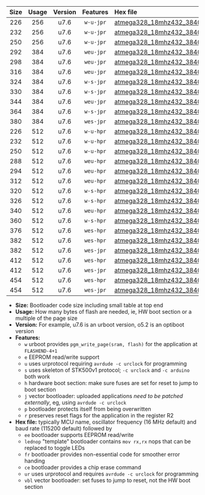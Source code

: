 |Size|Usage|Version|Features|Hex file|
|:-:|:-:|:-:|:-:|:--|
|226|256|u7.6|`w-u-jpr`|[atmega328_18mhz432_38400bps_ur_vbl.hex](https://raw.githubusercontent.com/stefanrueger/urboot/main/bootloaders/atmega328/fcpu_18mhz432/38400_bps/atmega328_18mhz432_38400bps_ur_vbl.hex)|
|232|256|u7.6|`w-u-jpr`|[atmega328_18mhz432_38400bps_lednop_ur_vbl.hex](https://raw.githubusercontent.com/stefanrueger/urboot/main/bootloaders/atmega328/fcpu_18mhz432/38400_bps/atmega328_18mhz432_38400bps_lednop_ur_vbl.hex)|
|250|256|u7.6|`w-u-jpr`|[atmega328_18mhz432_38400bps_lednop_fr_ur_vbl.hex](https://raw.githubusercontent.com/stefanrueger/urboot/main/bootloaders/atmega328/fcpu_18mhz432/38400_bps/atmega328_18mhz432_38400bps_lednop_fr_ur_vbl.hex)|
|292|384|u7.6|`weu-jpr`|[atmega328_18mhz432_38400bps_ee_ur_vbl.hex](https://raw.githubusercontent.com/stefanrueger/urboot/main/bootloaders/atmega328/fcpu_18mhz432/38400_bps/atmega328_18mhz432_38400bps_ee_ur_vbl.hex)|
|298|384|u7.6|`weu-jpr`|[atmega328_18mhz432_38400bps_ee_lednop_ur_vbl.hex](https://raw.githubusercontent.com/stefanrueger/urboot/main/bootloaders/atmega328/fcpu_18mhz432/38400_bps/atmega328_18mhz432_38400bps_ee_lednop_ur_vbl.hex)|
|316|384|u7.6|`weu-jpr`|[atmega328_18mhz432_38400bps_ee_lednop_fr_ur_vbl.hex](https://raw.githubusercontent.com/stefanrueger/urboot/main/bootloaders/atmega328/fcpu_18mhz432/38400_bps/atmega328_18mhz432_38400bps_ee_lednop_fr_ur_vbl.hex)|
|324|384|u7.6|`w-s-jpr`|[atmega328_18mhz432_38400bps_vbl.hex](https://raw.githubusercontent.com/stefanrueger/urboot/main/bootloaders/atmega328/fcpu_18mhz432/38400_bps/atmega328_18mhz432_38400bps_vbl.hex)|
|330|384|u7.6|`w-s-jpr`|[atmega328_18mhz432_38400bps_lednop_vbl.hex](https://raw.githubusercontent.com/stefanrueger/urboot/main/bootloaders/atmega328/fcpu_18mhz432/38400_bps/atmega328_18mhz432_38400bps_lednop_vbl.hex)|
|344|384|u7.6|`weu-jpr`|[atmega328_18mhz432_38400bps_ee_lednop_fr_ce_ur_vbl.hex](https://raw.githubusercontent.com/stefanrueger/urboot/main/bootloaders/atmega328/fcpu_18mhz432/38400_bps/atmega328_18mhz432_38400bps_ee_lednop_fr_ce_ur_vbl.hex)|
|364|384|u7.6|`w-s-jpr`|[atmega328_18mhz432_38400bps_lednop_fr_vbl.hex](https://raw.githubusercontent.com/stefanrueger/urboot/main/bootloaders/atmega328/fcpu_18mhz432/38400_bps/atmega328_18mhz432_38400bps_lednop_fr_vbl.hex)|
|380|384|u7.6|`wes-jpr`|[atmega328_18mhz432_38400bps_ee_vbl.hex](https://raw.githubusercontent.com/stefanrueger/urboot/main/bootloaders/atmega328/fcpu_18mhz432/38400_bps/atmega328_18mhz432_38400bps_ee_vbl.hex)|
|226|512|u7.6|`w-u-hpr`|[atmega328_18mhz432_38400bps_ur.hex](https://raw.githubusercontent.com/stefanrueger/urboot/main/bootloaders/atmega328/fcpu_18mhz432/38400_bps/atmega328_18mhz432_38400bps_ur.hex)|
|232|512|u7.6|`w-u-hpr`|[atmega328_18mhz432_38400bps_lednop_ur.hex](https://raw.githubusercontent.com/stefanrueger/urboot/main/bootloaders/atmega328/fcpu_18mhz432/38400_bps/atmega328_18mhz432_38400bps_lednop_ur.hex)|
|250|512|u7.6|`w-u-hpr`|[atmega328_18mhz432_38400bps_lednop_fr_ur.hex](https://raw.githubusercontent.com/stefanrueger/urboot/main/bootloaders/atmega328/fcpu_18mhz432/38400_bps/atmega328_18mhz432_38400bps_lednop_fr_ur.hex)|
|288|512|u7.6|`weu-hpr`|[atmega328_18mhz432_38400bps_ee_ur.hex](https://raw.githubusercontent.com/stefanrueger/urboot/main/bootloaders/atmega328/fcpu_18mhz432/38400_bps/atmega328_18mhz432_38400bps_ee_ur.hex)|
|294|512|u7.6|`weu-hpr`|[atmega328_18mhz432_38400bps_ee_lednop_ur.hex](https://raw.githubusercontent.com/stefanrueger/urboot/main/bootloaders/atmega328/fcpu_18mhz432/38400_bps/atmega328_18mhz432_38400bps_ee_lednop_ur.hex)|
|312|512|u7.6|`weu-hpr`|[atmega328_18mhz432_38400bps_ee_lednop_fr_ur.hex](https://raw.githubusercontent.com/stefanrueger/urboot/main/bootloaders/atmega328/fcpu_18mhz432/38400_bps/atmega328_18mhz432_38400bps_ee_lednop_fr_ur.hex)|
|320|512|u7.6|`w-s-hpr`|[atmega328_18mhz432_38400bps.hex](https://raw.githubusercontent.com/stefanrueger/urboot/main/bootloaders/atmega328/fcpu_18mhz432/38400_bps/atmega328_18mhz432_38400bps.hex)|
|326|512|u7.6|`w-s-hpr`|[atmega328_18mhz432_38400bps_lednop.hex](https://raw.githubusercontent.com/stefanrueger/urboot/main/bootloaders/atmega328/fcpu_18mhz432/38400_bps/atmega328_18mhz432_38400bps_lednop.hex)|
|340|512|u7.6|`weu-hpr`|[atmega328_18mhz432_38400bps_ee_lednop_fr_ce_ur.hex](https://raw.githubusercontent.com/stefanrueger/urboot/main/bootloaders/atmega328/fcpu_18mhz432/38400_bps/atmega328_18mhz432_38400bps_ee_lednop_fr_ce_ur.hex)|
|360|512|u7.6|`w-s-hpr`|[atmega328_18mhz432_38400bps_lednop_fr.hex](https://raw.githubusercontent.com/stefanrueger/urboot/main/bootloaders/atmega328/fcpu_18mhz432/38400_bps/atmega328_18mhz432_38400bps_lednop_fr.hex)|
|376|512|u7.6|`wes-hpr`|[atmega328_18mhz432_38400bps_ee.hex](https://raw.githubusercontent.com/stefanrueger/urboot/main/bootloaders/atmega328/fcpu_18mhz432/38400_bps/atmega328_18mhz432_38400bps_ee.hex)|
|382|512|u7.6|`wes-hpr`|[atmega328_18mhz432_38400bps_ee_lednop.hex](https://raw.githubusercontent.com/stefanrueger/urboot/main/bootloaders/atmega328/fcpu_18mhz432/38400_bps/atmega328_18mhz432_38400bps_ee_lednop.hex)|
|382|512|u7.6|`wes-jpr`|[atmega328_18mhz432_38400bps_ee_lednop_vbl.hex](https://raw.githubusercontent.com/stefanrueger/urboot/main/bootloaders/atmega328/fcpu_18mhz432/38400_bps/atmega328_18mhz432_38400bps_ee_lednop_vbl.hex)|
|412|512|u7.6|`wes-hpr`|[atmega328_18mhz432_38400bps_ee_lednop_fr.hex](https://raw.githubusercontent.com/stefanrueger/urboot/main/bootloaders/atmega328/fcpu_18mhz432/38400_bps/atmega328_18mhz432_38400bps_ee_lednop_fr.hex)|
|412|512|u7.6|`wes-jpr`|[atmega328_18mhz432_38400bps_ee_lednop_fr_vbl.hex](https://raw.githubusercontent.com/stefanrueger/urboot/main/bootloaders/atmega328/fcpu_18mhz432/38400_bps/atmega328_18mhz432_38400bps_ee_lednop_fr_vbl.hex)|
|454|512|u7.6|`wes-hpr`|[atmega328_18mhz432_38400bps_ee_lednop_fr_ce.hex](https://raw.githubusercontent.com/stefanrueger/urboot/main/bootloaders/atmega328/fcpu_18mhz432/38400_bps/atmega328_18mhz432_38400bps_ee_lednop_fr_ce.hex)|
|454|512|u7.6|`wes-jpr`|[atmega328_18mhz432_38400bps_ee_lednop_fr_ce_vbl.hex](https://raw.githubusercontent.com/stefanrueger/urboot/main/bootloaders/atmega328/fcpu_18mhz432/38400_bps/atmega328_18mhz432_38400bps_ee_lednop_fr_ce_vbl.hex)|

- **Size:** Bootloader code size including small table at top end
- **Usage:** How many bytes of flash are needed, ie, HW boot section or a multiple of the page size
- **Version:** For example, u7.6 is an urboot version, o5.2 is an optiboot version
- **Features:**
  + `w` urboot provides `pgm_write_page(sram, flash)` for the application at `FLASHEND-4+1`
  + `e` EEPROM read/write support
  + `u` uses urprotocol requiring `avrdude -c urclock` for programming
  + `s` uses skeleton of STK500v1 protocol; `-c urclock` and `-c arduino` both work
  + `h` hardware boot section: make sure fuses are set for reset to jump to boot section
  + `j` vector bootloader: uploaded applications *need to be patched externally*, eg, using `avrdude -c urclock`
  + `p` bootloader protects itself from being overwritten
  + `r` preserves reset flags for the application in the register R2
- **Hex file:** typically MCU name, oscillator frequency (16 MHz default) and baud rate (115200 default) followed by
  + `ee` bootloader supports EEPROM read/write
  + `lednop` "template" bootloader contains `mov rx,rx` nops that can be replaced to toggle LEDs
  + `fr` bootloader provides non-essential code for smoother error handing
  + `ce` bootloader provides a chip erase command
  + `ur` uses urprotocol and requires `avrdude -c urclock` for programming
  + `vbl` vector bootloader: set fuses to jump to reset, not the HW boot section
